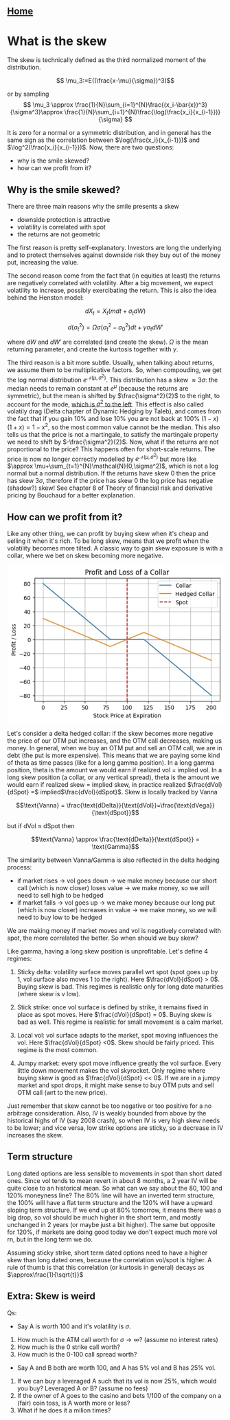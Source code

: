 ## [Home](../README.md)

# What is the skew

The skew is technically defined as the third normalized moment of the distribution. 

$$ \mu_3:=E((\frac{x-\mu}{\sigma})^3)$$

or by sampling
$$ \mu_3 \approx \frac{1}{N}\sum_{i=1}^{N}\frac{(x_i-\bar{x})^3}{\sigma^3}\approx \frac{1}{N}\sum_{i=1}^{N}\frac{\log(\frac{x_i}{x_{i-1}})}{\sigma} $$

It is zero for a normal or a symmetric distribution, and in general has the same sign as the correlation between $\log(\frac{x_i}{x_{i-1}})$ and $\log^2(\frac{x_i}{x_{i-1}})$. Now, there are two questions:
* why is the smile skewed?
* how can we profit from it?

## Why is the smile skewed? 

There are three main reasons why the smile presents a skew
* downside protection is attractive
* volatility is correlated with spot
* the returns are not geometric

The first reason is pretty self-explanatory. Investors are long the underlying and to protect themselves against downside risk they buy out of the money put, increasing the value. 

The second reason come from the fact that (in equities at least) the returns are negatively correlated with volatility. After a big movement, we expect volatility to increase, possibly exercibating the return. This is also the idea behind the Henston model:

$$dX_t = X_t(mdt+\sigma_tdW)$$

$$d(\sigma_t^2)=\Omega\sigma(\sigma_t^2-\sigma_0^2)dt+\gamma\sigma_tdW' $$

where $dW$ and $dW'$ are correlated (and create the skew). $\Omega$ is the mean returning parameter, and create the kurtosis together with $\gamma$.

The third reason is a bit more subtle. Usually, when talking about returns, we assume them to be multiplicative factors. So, when compouding, we get the log normal distribution $e^{\mathcal{N}(\mu,\sigma^2)}$. This distribution has a skew $\approx 3\sigma$: the median needs to remain constant at $e^{\mu}$ (because the returns are symmetric), but the mean is shifted by $\frac{\sigma^2}{2}$ to the right, to account for the mode, [which is $\sigma^2$ to the left](https://www.youtube.com/watch?v=UtpLE6npxvk). This effect is also called volatily drag (Delta chapter of Dynamic Hedging by Taleb), and comes from the fact that if you gain 10% and lose 10% you are not back at 100% $(1-x)(1+x)=1-x^2$, so the most common value cannot be the median. This also tells us that the price is not a martingale, to satisfy the martingale property we need to shift by $-\frac{\sigma^2}{2}$. Now, what if the returns are not proportional to the price?
This happens often for short-scale returns. The price is now no longer correctly modelled by $e^{\mathcal{N}(\mu,\sigma^2)}$ but more like $\approx \mu+\sum_{t=1}^{N}\mathcal{N}(0,\sigma^2)$, which is not a log normal but a normal distribution. If the returns have skew 0 then the price has skew $3\sigma$, therefore if the price has skew 0 the log price has negative (shadow?) skew! See chapter 8 of Theory of financial risk and derivative pricing by Bouchaud for a better explanation.

## How can we profit from it?

Like any other thing, we can profit by buying skew when it's cheap and selling it when it's rich. To be long skew, means that we profit when the volatility becomes more tilted. A classic way to gain skew exposure is with a collar, where we bet on skew becoming more negative.

![skew1](Skew.jpg)


Let's consider a delta hedged collar: if the skew becomes more negative the price of our OTM put increases, and the OTM call decreases, making us money. In general, when we buy an OTM put and sell an OTM call, we are in debt (the put is more expensive). This means that we are paying some kind of theta as time passes (like for a long gamma position). In a long gamma position, theta is the amount we would earn if realized vol = implied vol. In a long skew position (a collar, or any vertical spread), theta is the amount we would earn if realized skew = implied skew, in practice realized $\frac{dVol}{dSpot} =$ implied$\frac{dVol}{dSpot}$. Skew is locally tracked by Vanna 

$$\text{Vanna} = \frac{\text{dDelta}}{\text{dVol}}=\frac{\text{dVega}}{\text{dSpot}}$$

but if dVol $\approx$ dSpot then 

$$\text{Vanna} \approx \frac{\text{dDelta}}{\text{dSpot}} = \text{Gamma}$$

The similarity between Vanna/Gamma is also reflected in the delta hedging process:
- if market rises $\rightarrow$ vol goes down $\rightarrow$ we make money because our short call (which is now closer) loses value $\rightarrow$ we make money, so we will need to sell high to be hedged
- if market falls $\rightarrow$ vol goes up $\rightarrow$ we make money because our long put (which is now closer) increases in value $\rightarrow$ we make money, so we will need to buy low to be hedged

We are making money if market moves and vol is negatively correlated with spot, the more correlated the better. So when should we buy skew?

Like gamma, having a long skew position is unprofitable. Let's define 4 regimes:

1) Sticky delta: volatility surface moves parallel wrt spot (spot goes up by 1, vol surface also moves 1 to the right). Here $\frac{dVol}{dSpot} > 0$. Buying skew is bad. This regimes is realistic only for long date maturities (where skew is v low). 

2) Stick strike: once vol surface is defined by strike, it remains fixed in place as spot moves. Here $\frac{dVol}{dSpot} = 0$. Buying skew is bad as well. This regime is realistic for small movement is a calm market.

3) Local vol: vol surface adapts to the market, spot moving influences the vol. Here $\frac{dVol}{dSpot} <0$. Skew should be fairly priced. This regime is the most common.

4) Jumpy market: every spot move influence greatly the vol surface. Every little down movement makes the vol skyrocket. Only regime where buying skew is good as $\frac{dVol}{dSpot} << 0$. If we are in a jumpy market and spot drops, it might make sense to buy OTM puts and sell OTM call (wrt to the new price).

Just remember that skew cannot be too negative or too positive for a no arbitrage consideration. Also, IV is weakly bounded from above by the historical highs of IV (say 2008 crash), so when IV is very high skew needs to be lower; and vice versa, low strike options are sticky, so a decrease in IV increases the skew.

## Term structure

Long dated options are less sensible to movements in spot than short dated ones. Since vol tends to mean revert in about 8 months, a 2 year IV will be quite close to an historical mean. So what can we say about the 80, 100 and 120% moneyness line?
The 80% line will have an inverted term structure, the 100% will have a flat term structure and the 120% will have a upward sloping term structure. If we end up at 80% tomorrow, it means there was a big drop, so vol should be much higher in the short term, and mostly unchanged in 2 years (or maybe just a bit higher). The same but opposite for 120%, if markets are doing good today we don't expect much more vol rn, but in the long term we do.

Assuming sticky strike, short term dated options need to have a higher skew than long dated ones, because the correlation vol/spot is higher. A rule of thumb is that this correlation (or kurtosis in general) decays as $\approx\frac{1}{\sqrt{t}}$

## Extra: Skew is weird



Qs:

- Say A is worth 100 and it's volatility is $\sigma$. 
1) How much is the ATM call worth for $\sigma \rightarrow \infty$? (assume no interest rates)
2) How much is the 0 strike call worth?
3) How much is the 0-100 call spread worth? 

- Say A and B both are worth 100, and A has 5% vol and B has 25% vol. 
1) If we can buy a leveraged A such that its vol is now 25%, which would you buy? Leveraged A or B? (assume no fees)
2) If the owner of A goes to the casino and bets 1/100 of the company on a (fair) coin toss, is A worth more or less?
3) What if he does it a milion times?